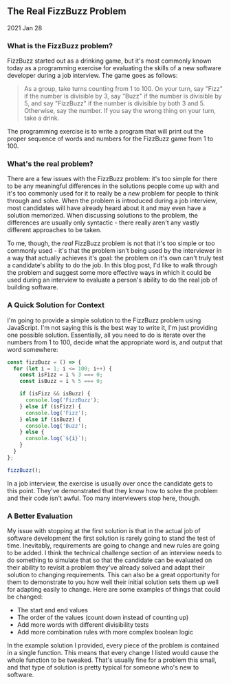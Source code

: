 ## The Real FizzBuzz Problem

2021 Jan 28

### What is the FizzBuzz problem?

FizzBuzz started out as a drinking game, but it's most commonly known today as a programming exercise for evaluating the skills of a new software developer during a job interview. The game goes as follows:

> As a group, take turns counting from 1 to 100. On your turn, say "Fizz" if the number is divisible by 3, say "Buzz" if the number is divisible by 5, and say "FizzBuzz" if the number is divisible by both 3 and 5. Otherwise, say the number. If you say the wrong thing on your turn, take a drink.

The programming exercise is to write a program that will print out the proper sequence of words and numbers for the FizzBuzz game from 1 to 100.

### What's the real problem?

There are a few issues with the FizzBuzz problem: it's too simple for there to be any meaningful differences in the solutions people come up with and it's too commonly used for it to really be a *new* problem for people to think through and solve. When the problem is introduced during a job interview, most candidates will have already heard about it and may even have a solution memorized. When discussing solutions to the problem, the differences are usually only syntactic - there really aren't any vastly different approaches to be taken.

To me, though, the *real* FizzBuzz problem is not that it's too simple or too commonly used - it's that the problem isn't being used by the interviewer in a way that actually achieves it's goal: the problem on it's own can't truly test a candidate's ability to do the job. In this blog post, I'd like to walk through the problem and suggest some more effective ways in which it could be used during an interview to evaluate a person's ability to do the real job of building software.

### A Quick Solution for Context

I'm going to provide a simple solution to the FizzBuzz problem using JavaScript. I'm not saying this is the best way to write it, I'm just providing one possible solution. Essentially, all you need to do is iterate over the numbers from 1 to 100, decide what the appropriate word is, and output that word somewhere:

```js
const fizzBuzz = () => {
  for (let i = 1; i <= 100; i++) {
    const isFizz = i % 3 === 0;
    const isBuzz = i % 5 === 0;

    if (isFizz && isBuzz) {
      console.log('FizzBuzz');
    } else if (isFizz) {
      console.log('Fizz');
    } else if (isBuzz) {
      console.log('Buzz');
    } else {
      console.log(`${i}`);
    }
  }
};

fizzBuzz();
```

In a job interview, the exercise is usually over once the candidate gets to this point. They've demonstrated that they know how to solve the problem and their code isn't awful. Too many interviewers stop here, though.

### A Better Evaluation

My issue with stopping at the first solution is that in the actual job of software development the first solution is rarely going to stand the test of time. Inevitably, requirements are going to change and new rules are going to be added. I think the technical challenge section of an interview needs to do something to simulate that so that the candidate can be evaluated on their ability to revisit a problem they've already solved and adapt their solution to changing requirements. This can also be a great opportunity for them to demonstrate to you how well their initial solution sets them up well for adapting easily to change. Here are some examples of things that could be changed:

- The start and end values
- The order of the values (count down instead of counting up)
- Add more words with different divisibility tests
- Add more combination rules with more complex boolean logic

In the example solution I provided, every piece of the problem is contained in a single function. This means that every change I listed would cause the whole function to be tweaked. That's usually fine for a problem this small, and that type of solution is pretty typical for someone who's new to software.